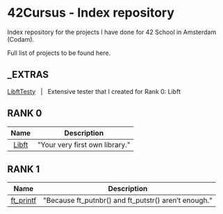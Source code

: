 # 42Cursus - Index repository

Index repository for the projects I have done for 42 School in Amsterdam (Codam).

Full list of projects to be found here.

## _EXTRAS
[LibftTesty](https://github.com/f-ras-42Cursus/_EXTRAS/tree/main/LibftTesty) &nbsp; | &nbsp; Extensive tester that I created for Rank 0: Libft

## RANK 0
|			Name				| Description	|
|:---------------:|:-----------:|
[Libft](https://github.com/f-ras-42Cursus/libft) | "Your very first own library." |

## RANK 1
|			Name				| Description	|
|:---------------:|:-----------:|
[ft_printf](https://github.com/f-ras-42Cursus/ft_prinft) | "Because ft_putnbr() and ft_putstr() aren’t enough." |
